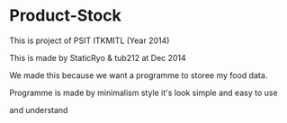 Product-Stock
=============

This is project of PSIT ITKMITL (Year 2014)

This is made by StaticRyo & tub212 at Dec 2014

We made this because we want a programme to storee my food data.

Programme is made by minimalism style it's look simple and easy to use

and understand

